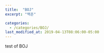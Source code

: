 ```yaml
---
title:  "BOJ"
excerpt: "백준"

categories:
  - /categories/BOJ/
last_modified_at: 2019-04-13T08:06:00-05:00
---
```


test of BOJ